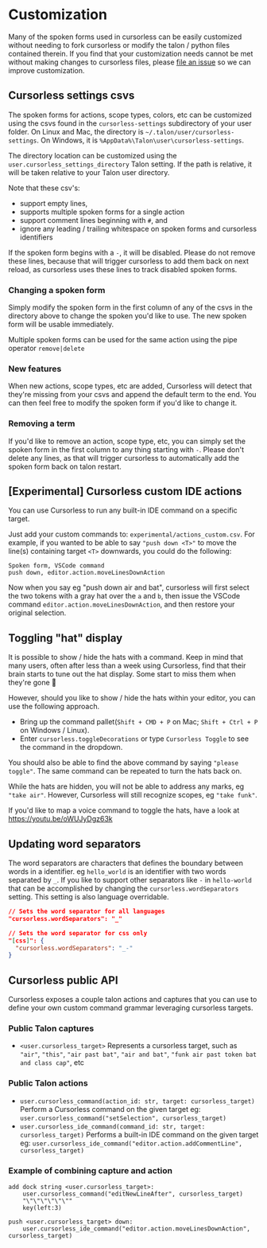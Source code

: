 # Customization

Many of the spoken forms used in cursorless can be easily customized without
needing to fork cursorless or modify the talon / python files contained
therein. If you find that your customization needs cannot be met without making
changes to cursorless files, please [file an
issue](https://github.com/cursorless-dev/cursorless/issues/new) so we can
improve customization.

## Cursorless settings csvs

The spoken forms for actions, scope types, colors, etc can be customized using the
csvs found in the `cursorless-settings` subdirectory of your user folder. On
Linux and Mac, the directory is `~/.talon/user/cursorless-settings`. On
Windows, it is `%AppData%\Talon\user\cursorless-settings`.

The directory location can be customized using the `user.cursorless_settings_directory` Talon setting. If the path is relative, it will be taken relative to your Talon user directory.

Note that these csv's:

- support empty lines,
- supports multiple spoken forms for a single action
- support comment lines beginning with `#`, and
- ignore any leading / trailing whitespace on spoken forms and cursorless
  identifiers

If the spoken form begins with a `-`, it will be disabled. Please do not remove
these lines, because that will trigger cursorless to add them back on next
reload, as cursorless uses these lines to track disabled spoken forms.

### Changing a spoken form

Simply modify the spoken form in the first column of any of the csvs in the
directory above to change the spoken you'd like to use. The new spoken form will be usable immediately.

Multiple spoken forms can be used for the same action using the pipe operator
`remove|delete`

### New features

When new actions, scope types, etc are added, Cursorless will detect that they're missing from your csvs and append the default term to the end. You can then feel free to modify the spoken form if you'd like to change it.

### Removing a term

If you'd like to remove an action, scope type, etc, you can simply set the
spoken form in the first column to any thing starting with `-`. Please don't
delete any lines, as that will trigger cursorless to automatically add the
spoken form back on talon restart.

## \[Experimental\] Cursorless custom IDE actions

You can use Cursorless to run any built-in IDE command on a specific target.

Just add your custom commands to: `experimental/actions_custom.csv`. For example, if you wanted to be able to say `"push down <T>"` to move the line(s) containing target `<T>` downwards, you could do the following:

```csv
Spoken form, VSCode command
push down, editor.action.moveLinesDownAction
```

Now when you say eg "push down air and bat", cursorless will first select the two tokens with a gray hat over the `a` and `b`, then issue the VSCode command `editor.action.moveLinesDownAction`, and then restore your original selection.

## Toggling "hat" display

It is possible to show / hide the hats with a command. Keep in mind that many users, often after less than a week using Cursorless, find that their brain starts to tune out the hat display. Some start to miss them when they're gone 🥲

However, should you like to show / hide the hats within your editor, you can use the following approach.

- Bring up the command pallet(`Shift + CMD + P` on Mac; `Shift + Ctrl + P` on Windows / Linux).
- Enter `cursorless.toggleDecorations` or type `Cursorless Toggle` to see the command in the dropdown.

You should also be able to find the above command by saying `"please toggle"`. The same command can be repeated to turn the hats back on.

While the hats are hidden, you will not be able to address any marks, eg `"take air"`. However, Cursorless will still recognize scopes, eg `"take funk"`.

If you'd like to map a voice command to toggle the hats, have a look at https://youtu.be/oWUJyDgz63k

## Updating word separators

The word separators are characters that defines the boundary between words in a identifier. eg `hello_world` is an identifier with two words separated by `_`. If you like to support other separators like `-` in `hello-world` that can be accomplished by changing the `cursorless.wordSeparators` setting. This setting is also language overridable.

```json
// Sets the word separator for all languages
"cursorless.wordSeparators": "_"

// Sets the word separator for css only
"[css]": {
  "cursorless.wordSeparators": "_-"
}
```

## Cursorless public API

Cursorless exposes a couple talon actions and captures that you can use to define your own custom command grammar leveraging cursorless targets.

### Public Talon captures

- `<user.cursorless_target>`
  Represents a cursorless target, such as `"air"`, `"this"`, `"air past bat"`, `"air and bat"`, `"funk air past token bat and class cap"`, etc

### Public Talon actions

- `user.cursorless_command(action_id: str, target: cursorless_target)`
  Perform a Cursorless command on the given target
  eg: `user.cursorless_command("setSelection", cursorless_target)`
- `user.cursorless_ide_command(command_id: str, target: cursorless_target)`
  Performs a built-in IDE command on the given target
  eg: `user.cursorless_ide_command("editor.action.addCommentLine", cursorless_target)`

### Example of combining capture and action

```talon
add dock string <user.cursorless_target>:
    user.cursorless_command("editNewLineAfter", cursorless_target)
    "\"\"\"\"\"\""
    key(left:3)

push <user.cursorless_target> down:
    user.cursorless_ide_command("editor.action.moveLinesDownAction", cursorless_target)
```
